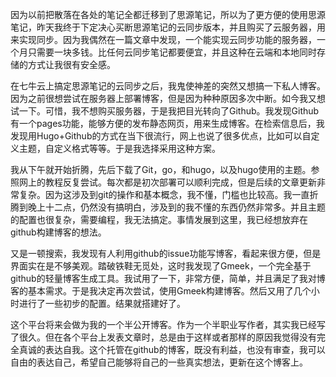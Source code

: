 因为以前把散落在各处的笔记全都迁移到了思源笔记，所以为了更方便的使用思源笔记，昨天我终于下定决心买断思源笔记的云同步版本，并且购买了云服务器，用来实现同步。因为我偶然在一篇文章中发现，一个能实现云同步功能的服务器，一个月只需要一块多钱。比任何云同步笔记都要便宜，并且这种在云端和本地同时存储的方式让我很有安全感。

在七牛云上搞定思源笔记的云同步之后，我鬼使神差的突然又想搞一下私人博客。因为之前很想尝试在服务器上部署博客，但是因为种种原因多次中断。如今我又想试一下。可惜，我不想购买服务器，于是我把目光转向了Github。我发现Github有一个pages功能，能够方便的发布静态网页，用来生成博客。在检索信息后，我发现用Hugo+Github的方式在当下很流行，网上也说了很多优点，比如可以自定义主题，自定义格式等等。于是我选择采用这种方案。

我从下午就开始折腾，先后下载了Git，go，和hugo，以及hugo使用的主题。参照网上的教程反复尝试。每次都是初次部署可以顺利完成，但是后续的文章更新非常复杂。因为这涉及到git的操作和基本概念，我不懂，门槛也比较高。我一直折腾到晚上十二点，仍然没有搞明白，涉及到的我不懂的东西仍然非常多。并且主题的配置也很复杂，需要编程，我无法搞定。事情发展到这里，我已经想放弃在github构建博客的想法。

又是一顿搜索，我发现有人利用github的issue功能写博客，看起来很方便，但是界面实在是不够美观。踏破铁鞋无觅处，这时我发现了Gmeek，一个完全基于github的轻量博客生成工具。我试用了一下，非常方便，简单，并且满足了我对博客的基本需求。于是我决定再次尝试，使用Gmeek构建博客。然后又用了几个小时进行了一些初步的配置。结果就搭建好了。

这个平台将来会做为我的一个半公开博客。作为一个半职业写作者，其实我已经写了很久。但在各个平台上发表文章时，总是由于这样或者那样的原因我觉得没有完全真诚的表达自我。这个托管在github的博客，既没有利益，也没有审查，我可以自由的表达自己，希望自己能够将自己的一些真实想法，更新在这个博客上。